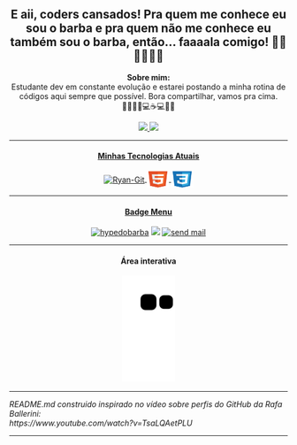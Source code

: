 <h2 align="center">E aii, coders cansados! Pra quem me conhece eu sou o barba e pra quem não me conhece eu também sou o barba, então... faaaala comigo! 🧔🏾🧑🏾‍💻🚀</h2>
  <div class="aboutMe" align="center">
    <p><strong>Sobre mim:</strong><br>
      Estudante dev em constante evolução e estarei postando a minha rotina de códigos aqui sempre que possível. 
      Bora compartilhar, vamos pra cima.<br>
      🧑🏾‍💻🎯💻☕💻✅🔁
    </p>
 </div>
 
<div align="center">
  <a href="https://github.com/RyanPinheiroBarba">
  <img height="160em" src="https://github-readme-stats.vercel.app/api?username=RyanPinheiroBarba&show_icons=true&theme=flag-india&include_all_commits=true&count_private=true"/>
    <img height="160em" src="https://github-readme-stats.vercel.app/api/top-langs/?username=RyanPinheiroBarba&layout=compact&langs_count=7&theme=flag-india"/>
</div>
<hr size="1" width="100%" align="center">
<div align="center" border="1" bordercolor="orange">
<h4 align="center">Minhas Tecnologias Atuais</h4>
</div>
<div align="center">
  <img align="center"alt="Ryan-Git" height="30" width="70" src="https://git-scm.com/images/logos/downloads/Git-Logo-1788C.png" title="Git">
  <img align="center" alt="Ryan-HTML" height="30" width="40" src="https://raw.githubusercontent.com/devicons/devicon/master/icons/html5/html5-original.svg" title="HTML5">
  <img align="center" alt="Ryan-CSS" height="30" width="40" src="https://raw.githubusercontent.com/devicons/devicon/master/icons/css3/css3-original.svg" title="CSS3">
      <!--
        <img align="center" alt="Ryan-Js" height="30" width="40" src="https://raw.githubusercontent.com/devicons/devicon/master/icons/javascript/javascript-plain.svg" title="Javascript">
      -->
</div>
<hr size="1" width="100%" align="center">
<div>  
<h4 align="center">Badge Menu</h4>
</div>
<div align="center"> 
  <a href="https://www.instagram.com/hypedobarba/" target="_blank"><img src="https://img.shields.io/badge/-Instagram-%23E4405F?style=for-the-badge&logo=instagram&logoColor=white" target="_blank" title="hypedobarba"></a>
  <a href="https://www.linkedin.com/in/ryan-pinheiro-2a8436223/" target="_blank" title="my linked in"><img src="https://img.shields.io/badge/-LinkedIn-%230077B5?style=for-the-badge&logo=linkedin&logoColor=white" target="_blank"></a> 
  <a href = "mailto:ryanpinheiro1991@gmail.com"><img src="https://img.shields.io/badge/-Gmail-%23333?style=for-the-badge&logo=gmail&logoColor=white" target="_blank" title="send mail"></a>
  <!-- <img max-width="20%" src="https://picrew.me/image_maker/1374338/complete?cd=OFMTqIVpIK" alt="picme"> -->
</div>
<div>
 <!-- <img src="https://assets10.lottiefiles.com/packages/lf20_13mYuqdmso.json"  background="transparent"  speed="0.3"  style="width: 30px; height: 30px;"  loop controls autoplay title="RocketMan"> -->
</div>
<div align="center">
<hr size="1" width="100%" align="center">
<h4 align="center">Área interativa</h4>
<img max-width="100%" src="https://github.com/RyanPinheiroBarba/RyanPinheiroBarba/raw/output/github-contribution-grid-snake.svg" alt="cobrinhaSVG">
</div>
  <hr size="1" width="100%" align="center">
  <cite align="center"> README.md construido inspirado no vídeo sobre perfis do GitHub da Rafa Ballerini: <br>  https://www.youtube.com/watch?v=TsaLQAetPLU</cite>
  <hr size="1" width="100%" align="center">
